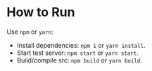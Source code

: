 # How to Run

Use `npm` or `yarn`:

- Install dependencies: `npm i` or `yarn install`.
- Start test server: `npm start` or `yarn start`.
- Build/compile src: `npm build` or `yarn build`.